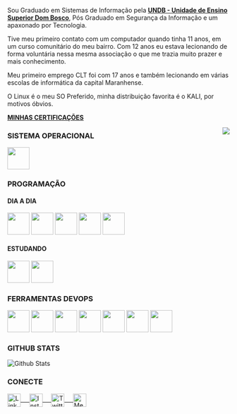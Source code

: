 Sou Graduado em Sistemas de Informação pela <a href="www.undb.edu.br"><b>UNDB - Unidade de Ensino Superior Dom Bosco</b></a>, Pós Graduado em Segurança da Informação e um apaxonado por Tecnologia.
 
Tive meu primeiro contato com um computador quando tinha 11 anos, em um curso comunitário do meu bairro. Com 12 anos eu estava lecionando de forma voluntária nessa mesma associação o que me trazia muito prazer e mais conhecimento.

Meu primeiro emprego CLT foi com 17 anos e também lecionando em várias escolas de informática da capital Maranhense.

O Linux é o meu SO Preferido, minha distribuição favorita é o KALI, por motivos óbvios.

[**MINHAS CERTIFICAÇÕES**](https://www.credential.net/profile/nilsonronierydasilvavieira973968/wallet#gs.ey4zpx)
<br/>

<img align="right" src="https://github.com/rajput2107/rajput2107/blob/master/Assets/Developer.gif"/>

### SISTEMA OPERACIONAL
<code><a href="#"><img height="50" src="https://www.vectorlogo.zone/logos/linux/linux-ar21.svg"></a></code>
<br/>

### PROGRAMAÇÃO
#### DIA A DIA
<code><a href="#"><img height="50" src="https://www.vectorlogo.zone/logos/gnu_bash/gnu_bash-ar21.svg"></a></code>
<code><a href="#"><img height="50" src="https://www.vectorlogo.zone/logos/php/php-ar21.svg"></a></code>
<code><a href="#"><img height="50" src="https://www.vectorlogo.zone/logos/javascript/javascript-ar21.svg"></a></code>
<code><a href="#"><img height="50" src="https://www.vectorlogo.zone/logos/w3_html5/w3_html5-ar21.svg"></a></code>
<code><a href="#"><img height="50" src="https://www.vectorlogo.zone/logos/netlifyapp_watercss/netlifyapp_watercss-ar21.svg"></a></code>
<br/>

#### ESTUDANDO
<code><a href="#"><img height="50" src="https://www.vectorlogo.zone/logos/perl/perl-ar21.svg"></a></code>
<code><a href="#"><img height="50" src="https://www.vectorlogo.zone/logos/python/python-ar21.svg"></a></code>
<br/>

### FERRAMENTAS DEVOPS
<code><a href="#"><img height="50" src="https://www.vectorlogo.zone/logos/ansible/ansible-ar21.svg"></a></code>
<code><a href="#"><img height="50" src="https://www.vectorlogo.zone/logos/docker/docker-ar21.svg"></a></code>
<code><a href="#"><img height="50" src="https://www.vectorlogo.zone/logos/kubernetes/kubernetes-ar21.svg"></a></code>
<code><a href="#"><img height="50" src="https://www.vectorlogo.zone/logos/terraformio/terraformio-ar21.svg"></a></code>
<code><a href="#"><img height="50" src="https://www.vectorlogo.zone/logos/elastic/elastic-ar21.svg"></a></code>
<code><a href="#"><img height="50" src="https://www.vectorlogo.zone/logos/elasticco_logstash/elasticco_logstash-ar21.svg"></a></code>
<code><a href="#"><img height="50" src="https://www.vectorlogo.zone/logos/elasticco_kibana/elasticco_kibana-ar21.svg"></a></code>
<br/>

### GITHUB STATS
<p align="left">
<img align="center" src="https://github-readme-stats.vercel.app/api?username=nilsonvieira&show_icons=true&hide_border=true" alt="Github Stats">
</p>  

### CONECTE
 <a href="https://www.linkedin.com/in/nilsonrsvieira" target="blank">
  <img align="center" alt="LinkedIn" width="30px" src="https://www.vectorlogo.zone/logos/linkedin/linkedin-icon.svg" /> &nbsp; &nbsp;
 </a>
 <a href="https://www.instagram.com/nilsonrsvieira/" target="blank">
  <img align="center" alt="Instagram" width="30px" src="https://www.vectorlogo.zone/logos/instagram/instagram-icon.svg" /> &nbsp; &nbsp;
 </a>
 <a href="https://twitter.com/nilsonrsvieira" target="blank">
  <img align="center" alt="Twitter" width="30px" src="https://www.vectorlogo.zone/logos/twitter/twitter-official.svg" /> &nbsp; &nbsp;
 </a>
 <a href="https://medium.com/@nilsonrsvieira" target="blank">
 <img align="center" alt="Medium" width="30px" src="https://www.vectorlogo.zone/logos/medium/medium-tile.svg" />
 </a> 

